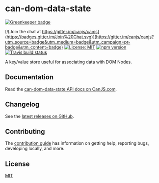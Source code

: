 # can-dom-data-state

[![Greenkeeper badge](https://badges.greenkeeper.io/canjs/can-dom-data-state.svg)](https://greenkeeper.io/)

[![Join the chat at https://gitter.im/canjs/canjs](https://badges.gitter.im/Join%20Chat.svg)](https://gitter.im/canjs/canjs?utm_source=badge&utm_medium=badge&utm_campaign=pr-badge&utm_content=badge)
[![License: MIT](https://img.shields.io/badge/License-MIT-blue.svg)](https://github.com/canjs/can-dom-data-state/blob/master/LICENSE)
[![npm version](https://badge.fury.io/js/can-dom-data-state.svg)](https://www.npmjs.com/package/can-dom-data-state)
[![Travis build status](https://travis-ci.org/canjs/can-dom-data-state.svg?branch=master)](https://travis-ci.org/canjs/can-dom-data-state)

A key/value store useful for associating data with DOM Nodes.

## Documentation

Read the [can-dom-data-state API docs on CanJS.com](https://canjs.com/doc/can-dom-data-state.html).

## Changelog

See the [latest releases on GitHub](https://github.com/canjs/can-dom-data-state/releases).

## Contributing

The [contribution guide](https://github.com/canjs/can-dom-data-state/blob/master/CONTRIBUTING.md) has information on getting help, reporting bugs, developing locally, and more.

## License

[MIT](https://github.com/canjs/can-dom-data-state/blob/master/LICENSE)

